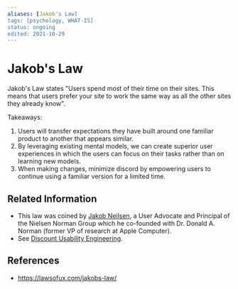 ```yaml
---
aliases: [Jakob's Law]
tags: [psychology, WHAT-IS]
status: ongoing
edited: 2021-10-29
---
```


# Jakob's Law
Jakob's Law states "Users spend most of their time on their sites. This means that users prefer your site to work the same way as all the other sites they already know".

Takeaways:
1. Users will transfer expectations they have built around one familiar product to another that appears similar.
2. By leveraging existing mental models, we can create superior user experiences in which the users can focus on their tasks rather than on learning new models.
3. When making changes, minimize discord by empowering users to continue using a familiar version for a limited time.

## Related Information
- This law was coined by [Jakob Neilsen](https://www.nngroup.com/people/jakob-nielsen/), a User Advocate and Principal of the Nielsen Norman Group which he co-founded with Dr. Donald A. Norman (former VP of research at Apple Computer).
- See [Discount Usability Engineering](https://www.clinfowiki.org/wiki/index.php/Discount_usability_engineering).

## References
- https://lawsofux.com/jakobs-law/